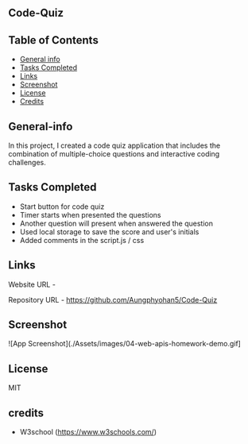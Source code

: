 ## Code-Quiz


## Table of Contents
- [General info](#general-info)
- [Tasks Completed](#TaskCompleted)
- [Links](#Links)
- [Screenshot](#Screenshot)
- [License](#license)
- [Credits](#credits)

## General-info

In this project, I created a code quiz application that includes the combination of multiple-choice questions and interactive coding challenges.

## Tasks Completed

- Start button for code quiz
- Timer starts when presented the questions
- Another question will present when answered the question
- Used local storage to save the score and user's initials
- Added comments in the script.js / css



## Links

Website URL     - 

Repository URL  -  https://github.com/Aungphyohan5/Code-Quiz

## Screenshot

![App Screenshot](./Assets/images/04-web-apis-homework-demo.gif]

## License

MIT

## credits

- W3school (https://www.w3schools.com/)




